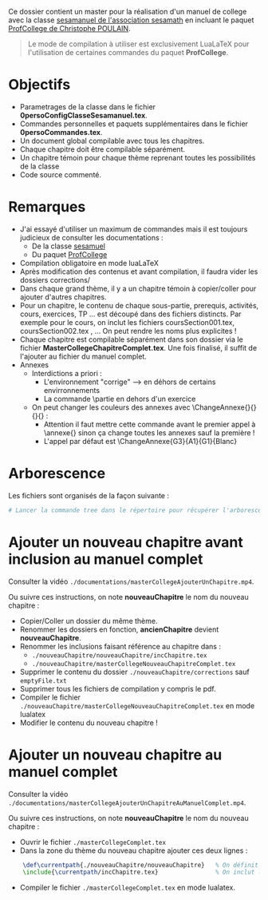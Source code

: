 Ce dossier contient un master pour la réalisation d'un manuel de college avec la classe [sesamanuel de l'association sesamath](https://www.ctan.org/pkg/sesamanuel) en incluant le paquet [ProfCollege de Christophe POULAIN](https://ctan.org/pkg/profcollege).

> Le mode de compilation à utiliser est exclusivement LuaLaTeX pour l'utilisation de certaines commandes du paquet **ProfCollege**.

# Objectifs

- Parametrages de la classe dans le fichier **0persoConfigClasseSesamanuel.tex**.
- Commandes personnelles et paquets supplémentaires dans le fichier **0persoCommandes.tex**.
- Un document global compilable avec tous les chapitres.
- Chaque chapitre doit être compilable séparément.
- Un chapitre témoin pour chaque thème reprenant toutes les possibilités de la classe
- Code source commenté.

# Remarques 

- J'ai essayé d'utiliser un maximum de commandes mais il est toujours judicieux de consulter les documentations :
    - De la classe [sesamuel](https://texlive.mycozy.space/macros/latex/contrib/sesamanuel/sesamath-doc-fr.pdf)
    - Du paquet [ProfCollege](https://ctan.mines-albi.fr/macros/latex/contrib/profcollege/doc/ProfCollege-doc.pdf)
- Compilation obligatoire en mode luaLaTeX
- Après modification des contenus et avant compilation, il faudra vider les dossiers corrections/
- Dans chaque grand thème, il y a un chapitre témoin à copier/coller pour ajouter d'autres chapitres.
- Pour un chapitre, le contenu de chaque sous-partie, prerequis, activités, cours, exercices, TP ... est découpé dans des fichiers distincts. Par exemple pour le cours, on inclut les fichiers coursSection001.tex, coursSection002.tex , ... On peut rendre les noms plus explicites !
- Chaque chapitre est compilable séparément dans son dossier via le fichier **MasterCollegeChapitreComplet.tex**. Une fois finalisé, il suffit de l'ajouter au fichier du manuel complet.
- Annexes
    - Interdictions a priori :
        - L'environnement "corrige" --> en déhors de certains envirronnements
        - La commande \partie en dehors d'un exercice
    - On peut changer les couleurs des annexes avec \ChangeAnnexe{}{}{}{} :
        - Attention il faut mettre cette commande avant le premier appel à \annexe{} sinon ça change toutes les annexes sauf la première !
        - L'appel par défaut est \ChangeAnnexe{G3}{A1}{G1}{Blanc}

# Arborescence
Les fichiers sont organisés de la façon suivante :

```bash
# Lancer la commande tree dans le répertoire pour récupérer l'arborescence et la copier ici.


```
# Ajouter un nouveau chapitre avant inclusion au manuel complet

Consulter la vidéo `./documentations/masterCollegeAjouterUnChapitre.mp4`.

Ou suivre ces instructions, on note **nouveauChapitre** le nom du nouveau chapitre :
- Copier/Coller un dossier du même thème.
- Renommer les dossiers en fonction, **ancienChapitre** devient **nouveauChapitre**. 
- Renommer les inclusions faisant référence au chapitre dans :
    - `./nouveauChapitre/nouveauChapitre/incChapitre.tex`
    - `./nouveauChapitre/masterCollegeNouveauChapitreComplet.tex`
- Supprimer le contenu du dossier `./nouveauChapitre/corrections` sauf `emptyFile.txt`
- Supprimer tous les fichiers de compilation y compris le pdf.
- Compiler le fichier `./nouveauChapitre/masterCollegeNouveauChapitreComplet.tex` en mode lualatex
- Modifier le contenu du nouveau chapitre !

# Ajouter un nouveau chapitre au manuel complet

Consulter la vidéo `./documentations/masterCollegeAjouterUnChapitreAuManuelComplet.mp4`.

Ou suivre ces instructions, on note **nouveauChapitre** le nom du nouveau chapitre  :
- Ouvrir le fichier `./masterCollegeComplet.tex`
- Dans la zone du thème du nouveau chapitre ajouter ces deux lignes :

```tex
    \def\currentpath{./nouveauChapitre/nouveauChapitre}   % On définit le répertoire courant    
    \include{\currentpath/incChapitre.tex}                % On inclut le chapitre nouveauChapitre
```
- Compiler le fichier `./masterCollegeComplet.tex` en mode lualatex.